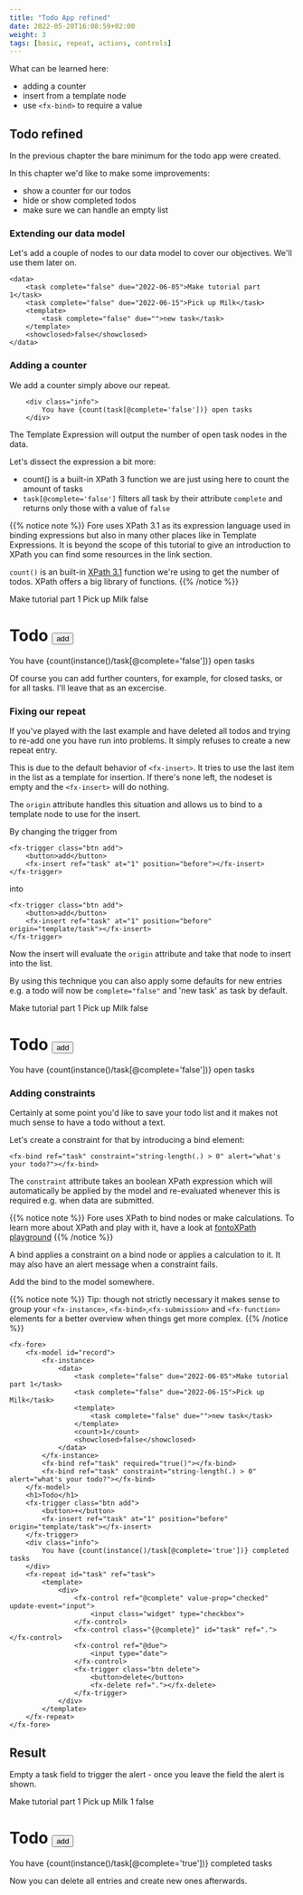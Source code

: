 ```yaml
---
title: "Todo App refined"
date: 2022-05-20T16:08:59+02:00
weight: 3
tags: [basic, repeat, actions, controls]
---
```




What can be learned here:
* adding a counter
* insert from a template node
* use `<fx-bind>` to require a value

## Todo refined

In the previous chapter the bare minimum for the todo app were created.

In this chapter we'd like to make some improvements:
* show a counter for our todos
* hide or show completed todos
* make sure we can handle an empty list

### Extending our data model

Let's add a couple of nodes to our data model to cover our objectives. We'll use them later on.

```
<data>
    <task complete="false" due="2022-06-05">Make tutorial part 1</task>
    <task complete="false" due="2022-06-15">Pick up Milk</task>
    <template>
        <task complete="false" due="">new task</task>
    </template>
    <showclosed>false</showclosed>
</data>
```

### Adding a counter

We add a counter simply above our repeat.

```
    <div class="info">
        You have {count(task[@complete='false'])} open tasks
    </div>
```

The Template Expression will output the number of open task nodes in the data.

Let's dissect the expression a bit more:
* count() is a built-in XPath 3 function we are just using here to count the amount of tasks
* `task[@complete='false']` filters all task by their attribute `complete` and returns only those with a value of `false`


{{% notice note %}}
Fore uses XPath 3.1 as its expression language used in binding expressions but also in many other 
places like in Template Expressions.  It is beyond the scope of this tutorial to give an introduction 
to XPath you can find some resources in the link section. 

`count()` is an built-in [XPath 3.1](https://www.w3.org/TR/xpath-31/) function we're using to get the number of todos. XPath
offers a big library of functions. 
{{% /notice %}}

<fx-fore id="todo">
    <fx-model id="record">
        <fx-instance>
            <data>
                <task complete="false" due="2022-06-05">Make tutorial part 1</task>
                <task complete="false" due="2022-06-15">Pick up Milk</task>
                <template>
                    <task complete="false" due="">new task</task>
                </template>
                <showclosed>false</showclosed>
            </data>
        </fx-instance>
    </fx-model>
    <h1>Todo
        <fx-trigger class="btn add">
            <button>add</button>
            <fx-insert ref="task" at="1" position="before"></fx-insert>
            <fx-refresh></fx-refresh>
        </fx-trigger>
    </h1>
    <div class="info">
        You have {count(instance()/task[@complete='false'])} open tasks
    </div>
    <fx-repeat id="task" ref="task">
        <template>
            <div>
                <fx-control ref="@complete" value-prop="checked" update-event="input">
                    <input class="widget" type="checkbox">
                </fx-control>
                <fx-control class="{@complete}" id="task" ref="."></fx-control>
                <fx-control ref="@due">
                    <input type="date">
                </fx-control>
                <fx-trigger class="btn delete">
                    <button>delete</button>
                    <fx-delete ref="."></fx-delete>
                </fx-trigger>
            </div>
        </template>
    </fx-repeat>
</fx-fore>

Of course you can add further counters, for example, for closed tasks, or for all tasks. I'll leave that as an excercise.

### Fixing our repeat

If you've played with the last example and have deleted all 
todos and trying to re-add one you have run into problems. It simply refuses
to create a new repeat entry.

This is due to the default behavior of `<fx-insert>`. It tries to use
the last item in the list as a template for insertion. If there's none left,
the nodeset is empty and the `<fx-insert>` will do nothing.

The `origin` attribute handles this situation and allows us to bind to a template
node to use for the insert.



By changing the trigger from 

```
<fx-trigger class="btn add">
    <button>add</button>
    <fx-insert ref="task" at="1" position="before"></fx-insert>
</fx-trigger>
```

into

```
<fx-trigger class="btn add">
    <button>add</button>
    <fx-insert ref="task" at="1" position="before" origin="template/task"></fx-insert>
</fx-trigger>
```

Now the insert will evaluate the `origin` attribute and take that node
to insert into the list.

By using this technique you can also apply some defaults for new entries e.g. 
a todo will now be `complete="false"` and 'new task' as task by default.

<fx-fore id="todo">
    <fx-model id="record">
        <fx-instance>
            <data>
                <task complete="false" due="2022-06-05">Make tutorial part 1</task>
                <task complete="false" due="2022-06-15">Pick up Milk</task>
                <template>
                    <task complete="false" due="">new task</task>
                </template>
                <showclosed>false</showclosed>
            </data>
        </fx-instance>
    </fx-model>
    <h1>Todo
        <fx-trigger class="btn add">
            <button>add</button>
            <fx-insert ref="task" at="1" position="before" origin="template/task"></fx-insert>
            <fx-refresh></fx-refresh>
        </fx-trigger>
    </h1>
    <div class="info">
        You have {count(instance()/task[@complete='false'])} open tasks
    </div>
    <fx-repeat id="task" ref="task">
        <template>
            <div>
                <fx-control ref="@complete" value-prop="checked" update-event="input">
                    <input class="widget" type="checkbox">
                </fx-control>
                <fx-control class="{@complete}" id="task" ref="."></fx-control>
                <fx-control ref="@due">
                    <input type="date">
                </fx-control>
                <fx-trigger class="btn delete">
                    <button>delete</button>
                    <fx-delete ref="."></fx-delete>
                </fx-trigger>
            </div>
        </template>
    </fx-repeat>
</fx-fore>


### Adding constraints

Certainly at some point you'd like to save your todo list and it makes not much
sense to have a todo without a text.

Let's create a constraint for that by introducing a bind element:
```
<fx-bind ref="task" constraint="string-length(.) > 0" alert="what's your todo?"></fx-bind>
```

The `constraint` attribute takes an boolean XPath expression which will 
automatically be applied by the model and re-evaluated whenever this is required e.g. when
data are submitted.

{{% notice note %}}
Fore uses XPath to bind nodes or make calculations. To learn more about XPath and play with it, have a look
at <a href="https://xpath.playground.fontoxml.com/" target="_blank">fontoXPath playground</a>
{{% /notice %}}

A bind applies a constraint on a bind node or applies a calculation to it. It may also have an alert 
message when a constraint fails.

Add the bind to the model somewhere.

{{% notice note %}}
Tip: though not strictly necessary it makes sense to group your `<fx-instance>`, 
`<fx-bind>`,`<fx-submission>` and `<fx-function>` elements for a better
overview when things get more complex.
{{% /notice %}}


```
<fx-fore>
    <fx-model id="record">
        <fx-instance>
            <data>
                <task complete="false" due="2022-06-05">Make tutorial part 1</task>
                <task complete="false" due="2022-06-15">Pick up Milk</task>
                <template>
                    <task complete="false" due="">new task</task>
                </template>
                <count>1</count>
                <showclosed>false</showclosed>
            </data>
        </fx-instance>
        <fx-bind ref="task" required="true()"></fx-bind>
        <fx-bind ref="task" constraint="string-length(.) > 0" alert="what's your todo?"></fx-bind>
    </fx-model>
    <h1>Todo</h1>
    <fx-trigger class="btn add">
        <button>+</button>
        <fx-insert ref="task" at="1" position="before" origin="template/task"></fx-insert>
    </fx-trigger>
    <div class="info">
        You have {count(instance()/task[@complete='true'])} completed tasks
    </div>
    <fx-repeat id="task" ref="task">
        <template>
            <div>
                <fx-control ref="@complete" value-prop="checked" update-event="input">
                    <input class="widget" type="checkbox">
                </fx-control>
                <fx-control class="{@complete}" id="task" ref="."></fx-control>
                <fx-control ref="@due">
                    <input type="date">
                </fx-control>
                <fx-trigger class="btn delete">
                    <button>delete</button>
                    <fx-delete ref="."></fx-delete>
                </fx-trigger>
            </div>
        </template>
    </fx-repeat>
</fx-fore>
```

## Result

Empty a task field to trigger the alert - once you leave the field the alert is shown.

<fx-fore id="todo">
    <fx-model id="record">
        <fx-instance>
            <data>
                <task complete="false" due="2022-06-05">Make tutorial part 1</task>
                <task complete="false" due="2022-06-15">Pick up Milk</task>
                <template>
                    <task complete="false" due="">new task</task>
                </template>
                <count>1</count>
                <showclosed>false</showclosed>
            </data>
        </fx-instance>
        <fx-bind ref="task" constraint="string-length(.) > 0" alert="what's your todo?"></fx-bind>
    </fx-model>
    <h1>Todo
        <fx-trigger class="btn add">
            <button>add</button>
            <fx-insert ref="task" at="1" position="before" origin="template/task"></fx-insert>
            <fx-refresh></fx-refresh>
        </fx-trigger>
    </h1>
    <div class="info">
        You have {count(instance()/task[@complete='true'])} completed tasks
    </div>
    <fx-repeat id="task" ref="task">
        <template>
            <div>
                <fx-control ref="@complete" value-prop="checked" update-event="input">
                    <input class="widget" type="checkbox">
                </fx-control>
                <fx-control class="{@complete}" id="task" ref="."></fx-control>
                <fx-control ref="@due">
                    <input type="date">
                </fx-control>
                <fx-trigger class="btn delete">
                    <button>delete</button>
                    <fx-delete ref="."></fx-delete>
                </fx-trigger>
            </div>
        </template>
    </fx-repeat>
</fx-fore>

Now you can delete all entries and create new ones afterwards.
